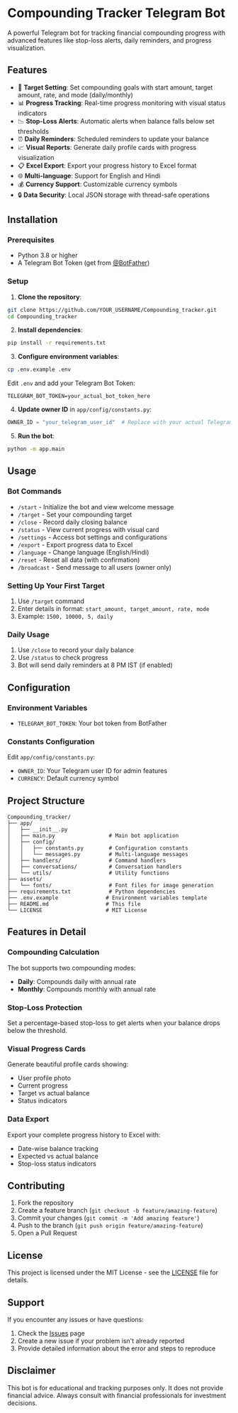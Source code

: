 # Compounding Tracker Telegram Bot

A powerful Telegram bot for tracking financial compounding progress with advanced features like stop-loss alerts, daily reminders, and progress visualization.

## Features

- 🎯 **Target Setting**: Set compounding goals with start amount, target amount, rate, and mode (daily/monthly)
- 📊 **Progress Tracking**: Real-time progress monitoring with visual status indicators
- 📉 **Stop-Loss Alerts**: Automatic alerts when balance falls below set thresholds
- ⏰ **Daily Reminders**: Scheduled reminders to update your balance
- 📈 **Visual Reports**: Generate daily profile cards with progress visualization
- 📋 **Excel Export**: Export your progress history to Excel format
- 🌐 **Multi-language**: Support for English and Hindi
- 💰 **Currency Support**: Customizable currency symbols
- 🔒 **Data Security**: Local JSON storage with thread-safe operations

## Installation

### Prerequisites

- Python 3.8 or higher
- A Telegram Bot Token (get from [@BotFather](https://t.me/botfather))

### Setup

1. **Clone the repository**:
```bash
git clone https://github.com/YOUR_USERNAME/Compounding_tracker.git
cd Compounding_tracker
```

2. **Install dependencies**:
```bash
pip install -r requirements.txt
```

3. **Configure environment variables**:
```bash
cp .env.example .env
```
Edit `.env` and add your Telegram Bot Token:
```
TELEGRAM_BOT_TOKEN=your_actual_bot_token_here
```

4. **Update owner ID** in `app/config/constants.py`:
```python
OWNER_ID = "your_telegram_user_id"  # Replace with your actual Telegram ID
```

5. **Run the bot**:
```bash
python -m app.main
```

## Usage

### Bot Commands

- `/start` - Initialize the bot and view welcome message
- `/target` - Set your compounding target
- `/close` - Record daily closing balance
- `/status` - View current progress with visual card
- `/settings` - Access bot settings and configurations
- `/export` - Export progress data to Excel
- `/language` - Change language (English/Hindi)
- `/reset` - Reset all data (with confirmation)
- `/broadcast` - Send message to all users (owner only)

### Setting Up Your First Target

1. Use `/target` command
2. Enter details in format: `start_amount, target_amount, rate, mode`
3. Example: `1500, 10000, 5, daily`

### Daily Usage

1. Use `/close` to record your daily balance
2. Use `/status` to check progress
3. Bot will send daily reminders at 8 PM IST (if enabled)

## Configuration

### Environment Variables

- `TELEGRAM_BOT_TOKEN`: Your bot token from BotFather

### Constants Configuration

Edit `app/config/constants.py`:

- `OWNER_ID`: Your Telegram user ID for admin features
- `CURRENCY`: Default currency symbol

## Project Structure

```
Compounding_tracker/
├── app/
│   ├── __init__.py
│   ├── main.py                 # Main bot application
│   ├── config/
│   │   ├── constants.py        # Configuration constants
│   │   └── messages.py         # Multi-language messages
│   ├── handlers/               # Command handlers
│   ├── conversations/          # Conversation handlers
│   └── utils/                  # Utility functions
├── assets/
│   └── fonts/                  # Font files for image generation
├── requirements.txt            # Python dependencies
├── .env.example               # Environment variables template
├── README.md                  # This file
└── LICENSE                    # MIT License
```

## Features in Detail

### Compounding Calculation

The bot supports two compounding modes:
- **Daily**: Compounds daily with annual rate
- **Monthly**: Compounds monthly with annual rate

### Stop-Loss Protection

Set a percentage-based stop-loss to get alerts when your balance drops below the threshold.

### Visual Progress Cards

Generate beautiful profile cards showing:
- User profile photo
- Current progress
- Target vs actual balance
- Status indicators

### Data Export

Export your complete progress history to Excel with:
- Date-wise balance tracking
- Expected vs actual balance
- Stop-loss status indicators

## Contributing

1. Fork the repository
2. Create a feature branch (`git checkout -b feature/amazing-feature`)
3. Commit your changes (`git commit -m 'Add amazing feature'`)
4. Push to the branch (`git push origin feature/amazing-feature`)
5. Open a Pull Request

## License

This project is licensed under the MIT License - see the [LICENSE](LICENSE) file for details.

## Support

If you encounter any issues or have questions:

1. Check the [Issues](https://github.com/YOUR_USERNAME/Compounding_tracker/issues) page
2. Create a new issue if your problem isn't already reported
3. Provide detailed information about the error and steps to reproduce

## Disclaimer

This bot is for educational and tracking purposes only. It does not provide financial advice. Always consult with financial professionals for investment decisions.